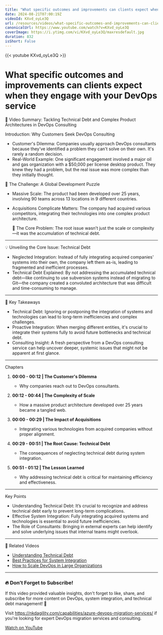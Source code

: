 ```yaml
---
title: "What specific outcomes and improvements can clients expect when they engage with your DevOps service"
date: 2024-08-21T07:00:19Z
videoId: KXvd_oyLe3Q
url: /resources/videos/what-specific-outcomes-and-improvements-can-clients-expect-when-they-engage-with-your-devops-service
canonicalUrl: https://www.youtube.com/watch?v=KXvd_oyLe3Q
coverImage: https://i.ytimg.com/vi/KXvd_oyLe3Q/maxresdefault.jpg
duration: 832
isShort: False
---
```


{{< youtube KXvd_oyLe3Q >}}

# What specific outcomes and improvements can clients expect when they engage with your DevOps service

🎥 Video Summary: Tackling Technical Debt and Complex Product Architectures in DevOps Consulting

Introduction: Why Customers Seek DevOps Consulting

- Customer's Dilemma: Companies usually approach DevOps consultants because they’ve identified a problem they can't solve on their own. It's rarely a random decision.
- Real-World Example: One significant engagement involved a major oil and gas organization with a $50,000 per license desktop product. They knew they had a problem, but the real issue was more complex than they initially thought.

 🚧 The Challenge: A Global Development Puzzle

- Massive Scale: The product had been developed over 25 years, involving 90 teams across 13 locations in 9 different countries.
- Acquisitions Complicate Matters: The company had acquired various competitors, integrating their technologies into one complex product architecture.

  🔄 The Core Problem: The root issue wasn’t just the scale or complexity—it was the accumulation of technical debt.

---

 💡 Unveiling the Core Issue: Technical Debt

- Neglected Integration: Instead of fully integrating acquired companies' systems into their own, the company left them as-is, leading to fragmented and inefficient processes.
- Technical Debt Explained: By not addressing the accumulated technical debt—like continuing to use subversion systems instead of migrating to Git—the company created a convoluted architecture that was difficult and time-consuming to manage.

---

 🎯 Key Takeaways

- Technical Debt: Ignoring or postponing the integration of systems and technologies can lead to long-term inefficiencies and complex challenges.
- Proactive Integration: When merging different entities, it's crucial to integrate their systems fully to avoid future bottlenecks and technical debt.
- Consulting Insight: A fresh perspective from a DevOps consulting service can help uncover deeper, systemic issues that might not be apparent at first glance.

---

 Chapters

1. **00:00 - 00:12 | The Customer's Dilemma**
   - Why companies reach out to DevOps consultants.

2. **00:12 - 00:44 | The Complexity of Scale**
   - How a massive product architecture developed over 25 years became a tangled web.

3. **00:00 - 00:29 | The Impact of Acquisitions**
   - Integrating various technologies from acquired companies without proper alignment.

4. **00:29 - 00:51 | The Root Cause: Technical Debt**
   - The consequences of neglecting technical debt during system integration.

5. **00:51 - 01:12 | The Lesson Learned**
   - Why addressing technical debt is critical for maintaining efficiency and effectiveness.

---

 Key Points

- Understanding Technical Debt: It’s crucial to recognize and address technical debt early to prevent long-term complications.
- Effective System Integration: Fully integrating acquired systems and technologies is essential to avoid future inefficiencies.
- The Role of Consultants: Bringing in external experts can help identify and solve underlying issues that internal teams might overlook.

---

 🔗 Related Videos

- [Understanding Technical Debt](#)
- [Best Practices for System Integration](#)
- [How to Scale DevOps in Large Organizations](#)

---

### **🔥 Don’t Forget to Subscribe!**

If this video provided valuable insights, don't forget to like, share, and subscribe for more content on DevOps, system integration, and technical debt management! 🚀

Visit https://nkdagility.com/capabilities/azure-devops-migration-services/ if you're looking for expert DevOps migration services and consulting.

[Watch on YouTube](https://www.youtube.com/watch?v=KXvd_oyLe3Q)
